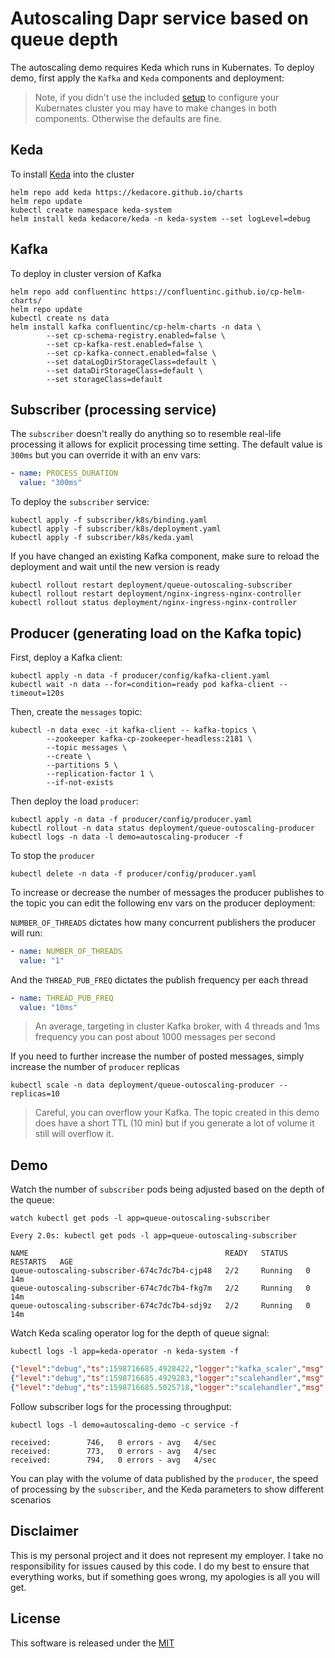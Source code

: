 # Autoscaling Dapr service based on queue depth 

The autoscaling demo requires Keda which runs in Kubernates. To deploy demo, first apply the `Kafka` and `Keda` components and deployment:

> Note, if you didn't use the included [setup](../setup) to configure your Kubernates cluster you may have to make changes in both components. Otherwise the defaults are fine. 

## Keda 

To install [Keda](https://github.com/kedacore/keda) into the cluster 

```shell
helm repo add keda https://kedacore.github.io/charts
helm repo update
kubectl create namespace keda-system
helm install keda kedacore/keda -n keda-system --set logLevel=debug
```

## Kafka 

To deploy in cluster version of Kafka

```shell
helm repo add confluentinc https://confluentinc.github.io/cp-helm-charts/
helm repo update
kubectl create ns data
helm install kafka confluentinc/cp-helm-charts -n data \
		--set cp-schema-registry.enabled=false \
		--set cp-kafka-rest.enabled=false \
		--set cp-kafka-connect.enabled=false \
		--set dataLogDirStorageClass=default \
		--set dataDirStorageClass=default \
		--set storageClass=default
```

## Subscriber (processing service)

The `subscriber` doesn't really do anything so to resemble real-life processing it allows for explicit processing time setting. The default value is `300ms` but you can override it with an env vars:

```yaml
- name: PROCESS_DURATION
  value: "300ms"
```

To deploy the `subscriber` service:

```shell
kubectl apply -f subscriber/k8s/binding.yaml
kubectl apply -f subscriber/k8s/deployment.yaml
kubectl apply -f subscriber/k8s/keda.yaml
```

If you have changed an existing Kafka component, make sure to reload the deployment and wait until the new version is ready

```shell
kubectl rollout restart deployment/queue-outoscaling-subscriber
kubectl rollout restart deployment/nginx-ingress-nginx-controller
kubectl rollout status deployment/nginx-ingress-nginx-controller
```

## Producer (generating load on the Kafka topic)

First, deploy a Kafka client:

```shell
kubectl apply -n data -f producer/config/kafka-client.yaml
kubectl wait -n data --for=condition=ready pod kafka-client --timeout=120s
```

Then, create the `messages` topic: 

```shell
kubectl -n data exec -it kafka-client -- kafka-topics \
		--zookeeper kafka-cp-zookeeper-headless:2181 \
		--topic messages \
		--create \
		--partitions 5 \
		--replication-factor 1 \
		--if-not-exists
```

Then deploy the load `producer`:

```shell
kubectl apply -n data -f producer/config/producer.yaml
kubectl rollout -n data status deployment/queue-outoscaling-producer
kubectl logs -n data -l demo=autoscaling-producer -f
```

To stop the `producer`

```shell
kubectl delete -n data -f producer/config/producer.yaml
```

To increase or decrease the number of messages the producer publishes to the topic you can edit the following env vars on the producer deployment: 

`NUMBER_OF_THREADS` dictates how many concurrent publishers the producer will run:

```yaml
- name: NUMBER_OF_THREADS
  value: "1"
```

And the `THREAD_PUB_FREQ` dictates the publish frequency per each thread

```yaml
- name: THREAD_PUB_FREQ
  value: "10ms"
```

> An average, targeting in cluster Kafka broker, with 4 threads and 1ms frequency you can post about 1000 messages per second

If you need to further increase the number of posted messages, simply increase the number of `producer` replicas 

```shell
kubectl scale -n data deployment/queue-outoscaling-producer --replicas=10 
```

> Careful, you can overflow your Kafka. The topic created in this demo does have a short TTL (10 min) but if you generate a lot of volume it still will overflow it.


## Demo 

Watch the number of `subscriber` pods being adjusted based on the depth of the queue:

```shell
watch kubectl get pods -l app=queue-outoscaling-subscriber
```

```shell
Every 2.0s: kubectl get pods -l app=queue-outoscaling-subscriber

NAME                                            READY   STATUS    RESTARTS   AGE
queue-outoscaling-subscriber-674c7dc7b4-cjp48   2/2     Running   0          14m
queue-outoscaling-subscriber-674c7dc7b4-fkg7m   2/2     Running   0          14m
queue-outoscaling-subscriber-674c7dc7b4-sdj9z   2/2     Running   0          14m
```

Watch Keda scaling operator log for the depth of queue signal:

```shell
kubectl logs -l app=keda-operator -n keda-system -f
```

```json
{"level":"debug","ts":1598716685.4928422,"logger":"kafka_scaler","msg":"Group autoscaling has a lag of 2 for topic messages and partition 0\n"}
{"level":"debug","ts":1598716685.4929283,"logger":"scalehandler","msg":"Scaler for scaledObject is active","ScaledObject.Namespace":"default","ScaledObject.Name":"queue-outoscaling-scaler","ScaledObject.ScaleType":"deployment","Scaler":{}}
{"level":"debug","ts":1598716685.5025718,"logger":"scalehandler","msg":"ScaledObject's Status was properly updated","ScaledObject.Namespace":"default","ScaledObject.Name":"queue-outoscaling-scaler","ScaledObject.ScaleType":"deployment"}
```

Follow subscriber logs for the processing throughput:

```shell
kubectl logs -l demo=autoscaling-demo -c service -f 
```

```shell
received:        746,   0 errors - avg   4/sec
received:        773,   0 errors - avg   4/sec
received:        794,   0 errors - avg   4/sec
```

You can play with the volume of data published by the `producer`, the speed of processing by the `subscriber`, and the Keda parameters to show different scenarios

## Disclaimer

This is my personal project and it does not represent my employer. I take no responsibility for issues caused by this code. I do my best to ensure that everything works, but if something goes wrong, my apologies is all you will get.

## License

This software is released under the [MIT](./LICENSE)
